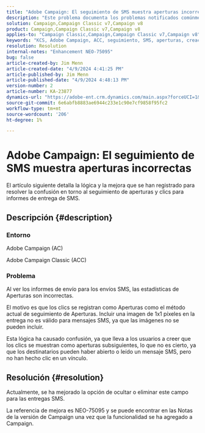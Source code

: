 ```yaml
---
title: "Adobe Campaign: El seguimiento de SMS muestra aperturas incorrectas"
description: "Este problema documenta los problemas notificados comúnmente con el seguimiento de entregas SMS que muestra aperturas incorrectas en los informes de entregas"
solution: Campaign,Campaign Classic v7,Campaign v8
product: Campaign,Campaign Classic v7,Campaign v8
applies-to: "Campaign Classic,Campaign,Campaign Classic v7,Campaign v8"
keywords: "KCS, Adobe Campaign, ACC, seguimiento, SMS, aperturas, creación de informes, AC, Adobe Campaign Classic, preguntas frecuentes"
resolution: Resolution
internal-notes: "Enhancement NEO-75095"
bug: false
article-created-by: Jim Menn
article-created-date: "4/9/2024 4:41:25 PM"
article-published-by: Jim Menn
article-published-date: "4/9/2024 4:48:13 PM"
version-number: 2
article-number: KA-23877
dynamics-url: "https://adobe-ent.crm.dynamics.com/main.aspx?forceUCI=1&pagetype=entityrecord&etn=knowledgearticle&id=c16e5eff-8ff6-ee11-a1fe-6045bd006268"
source-git-commit: 6e6abfb8883ae6944c233e1c90e7cf9858f95fc2
workflow-type: tm+mt
source-wordcount: '206'
ht-degree: 1%

---
```


# Adobe Campaign: El seguimiento de SMS muestra aperturas incorrectas


El artículo siguiente detalla la lógica y la mejora que se han registrado para resolver la confusión en torno al seguimiento de aperturas y clics para informes de entrega de SMS.

## Descripción {#description}


### Entorno

Adobe Campaign (AC)

Adobe Campaign Classic (ACC)

### Problema

Al ver los informes de envío para los envíos SMS, las estadísticas de Aperturas son incorrectas.

El motivo es que los clics se registran como Aperturas como el método actual de seguimiento de Aperturas. Incluir una imagen de 1x1 píxeles en la entrega no es válido para mensajes SMS, ya que las imágenes no se pueden incluir.

Esta lógica ha causado confusión, ya que lleva a los usuarios a creer que los clics se muestran como aperturas subsiguientes, lo que no es cierto, ya que los destinatarios pueden haber abierto o leído un mensaje SMS, pero no han hecho clic en un vínculo.


## Resolución {#resolution}


Actualmente, se ha mejorado la opción de ocultar o eliminar este campo para las entregas SMS.

La referencia de mejora es NEO-75095 y se puede encontrar en las Notas de la versión de Campaign una vez que la funcionalidad se ha agregado a Campaign.

